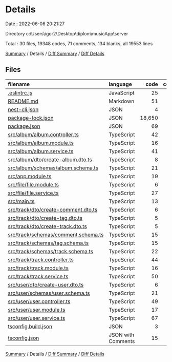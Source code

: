 # Details

Date : 2022-06-06 20:21:27

Directory c:\\Users\\igor2\\Desktop\\diplom\\musicApp\\server

Total : 30 files,  19348 codes, 71 comments, 134 blanks, all 19553 lines

[Summary](results.md) / Details / [Diff Summary](diff.md) / [Diff Details](diff-details.md)

## Files
| filename | language | code | comment | blank | total |
| :--- | :--- | ---: | ---: | ---: | ---: |
| [.eslintrc.js](/.eslintrc.js) | JavaScript | 25 | 0 | 1 | 26 |
| [README.md](/README.md) | Markdown | 51 | 2 | 21 | 74 |
| [nest-cli.json](/nest-cli.json) | JSON | 4 | 0 | 1 | 5 |
| [package-lock.json](/package-lock.json) | JSON | 18,650 | 0 | 1 | 18,651 |
| [package.json](/package.json) | JSON | 69 | 6 | 0 | 75 |
| [src/album/album.controller.ts](/src/album/album.controller.ts) | TypeScript | 42 | 12 | 3 | 57 |
| [src/album/album.module.ts](/src/album/album.module.ts) | TypeScript | 16 | 0 | 2 | 18 |
| [src/album/album.service.ts](/src/album/album.service.ts) | TypeScript | 41 | 22 | 4 | 67 |
| [src/album/dto/create-album.dto.ts](/src/album/dto/create-album.dto.ts) | TypeScript | 8 | 1 | 1 | 10 |
| [src/album/schemas/album.schema.ts](/src/album/schemas/album.schema.ts) | TypeScript | 21 | 1 | 4 | 26 |
| [src/app.module.ts](/src/app.module.ts) | TypeScript | 19 | 0 | 2 | 21 |
| [src/file/file.module.ts](/src/file/file.module.ts) | TypeScript | 6 | 0 | 3 | 9 |
| [src/file/file.service.ts](/src/file/file.service.ts) | TypeScript | 27 | 3 | 7 | 37 |
| [src/main.ts](/src/main.ts) | TypeScript | 13 | 0 | 4 | 17 |
| [src/track/dto/create-comment.dto.ts](/src/track/dto/create-comment.dto.ts) | TypeScript | 6 | 0 | 2 | 8 |
| [src/track/dto/create-tag.dto.ts](/src/track/dto/create-tag.dto.ts) | TypeScript | 5 | 1 | 2 | 8 |
| [src/track/dto/create-track.dto.ts](/src/track/dto/create-track.dto.ts) | TypeScript | 5 | 0 | 1 | 6 |
| [src/track/schemas/comment.schema.ts](/src/track/schemas/comment.schema.ts) | TypeScript | 15 | 0 | 6 | 21 |
| [src/track/schemas/tag.schema.ts](/src/track/schemas/tag.schema.ts) | TypeScript | 15 | 0 | 6 | 21 |
| [src/track/schemas/track.schema.ts](/src/track/schemas/track.schema.ts) | TypeScript | 22 | 0 | 10 | 32 |
| [src/track/track.controller.ts](/src/track/track.controller.ts) | TypeScript | 44 | 2 | 10 | 56 |
| [src/track/track.module.ts](/src/track/track.module.ts) | TypeScript | 16 | 0 | 3 | 19 |
| [src/track/track.service.ts](/src/track/track.service.ts) | TypeScript | 50 | 0 | 13 | 63 |
| [src/user/dto/create-user.dto.ts](/src/user/dto/create-user.dto.ts) | TypeScript | 6 | 0 | 1 | 7 |
| [src/user/schemas/user.schema.ts](/src/user/schemas/user.schema.ts) | TypeScript | 21 | 0 | 9 | 30 |
| [src/user/user.controller.ts](/src/user/user.controller.ts) | TypeScript | 49 | 6 | 4 | 59 |
| [src/user/user.module.ts](/src/user/user.module.ts) | TypeScript | 17 | 1 | 1 | 19 |
| [src/user/user.service.ts](/src/user/user.service.ts) | TypeScript | 67 | 12 | 11 | 90 |
| [tsconfig.build.json](/tsconfig.build.json) | JSON | 3 | 2 | 0 | 5 |
| [tsconfig.json](/tsconfig.json) | JSON with Comments | 15 | 0 | 1 | 16 |

[Summary](results.md) / Details / [Diff Summary](diff.md) / [Diff Details](diff-details.md)